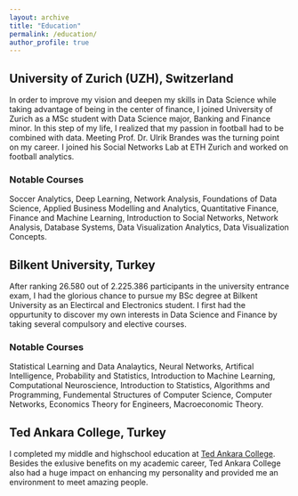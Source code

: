 ```yaml
---
layout: archive
title: "Education"
permalink: /education/
author_profile: true
---
```


## University of Zurich (UZH), Switzerland 
In order to improve my vision and deepen my skills in Data Science while taking advantage of being in the center of finance, I joined University of Zurich as a MSc student with Data Science major, Banking and Finance minor. In this step of my life, I realized that my passion in football had to be combined with data. Meeting Prof. Dr. Ulrik Brandes was the turning point on my career. I joined his Social Networks Lab at ETH Zurich and worked on football analytics.

### Notable Courses
Soccer Analytics, Deep Learning, Network Analysis, Foundations of Data Science, Applied Business Modelling and Analytics, Quantitative Finance, Finance and Machine Learning, Introduction to Social Networks, Network Analysis, Database Systems, Data Visualization Analytics, Data Visualization Concepts.

## Bilkent University, Turkey
After ranking 26.580 out of 2.225.386 participants in the university entrance exam, I had the glorious chance to pursue my BSc degree at Bilkent University as an Electircal and Electronics student. I first had the oppurtunity to discover my own interests in Data Science and Finance by taking several compulsory and elective courses.

### Notable Courses
Statistical Learning and Data Analaytics,  Neural Networks, Artifical Intelligence, Probability and Statistics, Introduction to Machine Learning, Computational Neuroscience, Introduction to Statistics, Algorithms and Programming, Fundemental Structures of Computer Science, Computer Networks, Economics Theory for Engineers,  Macroeconomic Theory.

## Ted Ankara College,  Turkey
I completed my middle and highschool education at [Ted Ankara College](https://www.tedankara.k12.tr). Besides the exlusive benefits on my academic career, Ted Ankara College also had a huge impact on enhancing my personality and provided me an environment to meet amazing people. 